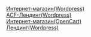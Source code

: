 [Интернет-магазин(Wordpress)](http://almerna.tw1.su/) </br>
[ACF-Лендинг(Wordpress)](http://dogger.tw1.su/) </br>
[Интернет-магазин(OpenCart)](http://ipstore.tw1.su/) </br>
[Лендинг(Wordpress)](http://midic.tw1.su/) </br>
